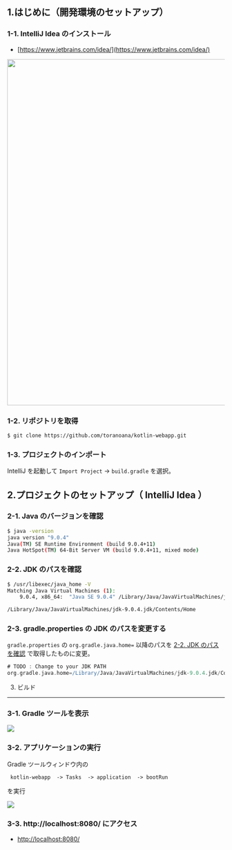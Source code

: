 1.はじめに（開発環境のセットアップ）
---

### 1-1. IntelliJ Idea のインストール

- [https://www.jetbrains.com/idea/](https://www.jetbrains.com/idea/)

<img src="https://github.com/toranoana/kotlin-webapp/blob/master/docs/arts/001.png?raw=true" width="800px" />

### 1-2. リポジトリを取得

```bash
$ git clone https://github.com/toranoana/kotlin-webapp.git
```

### 1-3. プロジェクトのインポート

IntelliJ を起動して `Import Project` -> `build.gradle` を選択。

2.プロジェクトのセットアップ（ IntelliJ Idea ）
---

### 2-1. Java のバージョンを確認

```bash
$ java -version
java version "9.0.4"
Java(TM) SE Runtime Environment (build 9.0.4+11)
Java HotSpot(TM) 64-Bit Server VM (build 9.0.4+11, mixed mode)
```

### 2-2. JDK のパスを確認

```bash
$ /usr/libexec/java_home -V
Matching Java Virtual Machines (1):
    9.0.4, x86_64:	"Java SE 9.0.4"	/Library/Java/JavaVirtualMachines/jdk-9.0.4.jdk/Contents/Home

/Library/Java/JavaVirtualMachines/jdk-9.0.4.jdk/Contents/Home
```

### 2-3. gradle.properties の JDK のパスを変更する

`gradle.properties` の `org.gradle.java.home=` 以降のパスを [2-2. JDK のパスを確認](https://github.com/KarageAgeta/kotlin-webapp/blob/master/docs/index.md#2-2-jdk-%E3%81%AE%E3%83%91%E3%82%B9%E3%82%92%E7%A2%BA%E8%AA%8D) で取得したものに変更。

```gradle
# TODO : Change to your JDK PATH
org.gradle.java.home=/Library/Java/JavaVirtualMachines/jdk-9.0.4.jdk/Contents/Home
```

3. ビルド
---
### 3-1. Gradle ツールを表示

<img src="https://github.com/toranoana/kotlin-webapp/blob/master/docs/arts/002.png?raw=true"/>

### 3-2. アプリケーションの実行

Gradle ツールウィンドウ内の
```
 kotlin-webapp  -> Tasks  -> application  -> bootRun
```
を実行

<img src="https://github.com/toranoana/kotlin-webapp/blob/master/docs/arts/003.png?raw=true"/>

### 3-3. http://localhost:8080/ にアクセス

- [http://localhost:8080/](http://localhost:8080/)